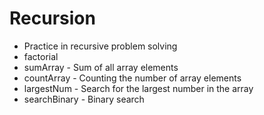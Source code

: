 # Recursion
- Practice in recursive problem solving
- factorial
- sumArray - Sum of all array elements
- countArray - Counting the number of array elements
- largestNum - Search for the largest number in the array
- searchBinary - Binary search